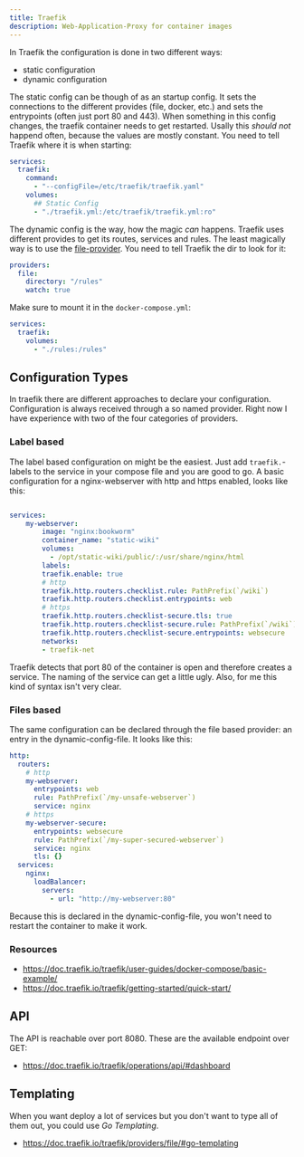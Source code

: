 ```yaml
---
title: Traefik
description: Web-Application-Proxy for container images
---
```

In Traefik the configuration is done in two different ways:

- static configuration
- dynamic configuration

The static config can be though of as an startup config. It sets the connections to the different provides (file, docker, etc.) and 
sets the entrypoints (often just port 80 and 443). When something in this config changes, the traefik container needs to get restarted.
Usally this _should not_ happend often, because the values are mostly constant.
You need to tell Traefik where it is when starting:
```yaml
services:
  traefik:
    command:
      - "--configFile=/etc/traefik/traefik.yaml"
    volumes:
      ## Static Config
      - "./traefik.yml:/etc/traefik/traefik.yml:ro"
```

The dynamic config is the way, how the magic _can_ happens. Traefik uses different provides to get its routes, services and rules.
The least magically way is to use the [file-provider](https://doc.traefik.io/traefik/providers/file/).
You need to tell Traefik the dir to look for it:
```yaml
providers:
  file:
    directory: "/rules"
    watch: true
```
Make sure to mount it in the `docker-compose.yml`:
```yaml
services:
  traefik:
    volumes:
      - "./rules:/rules"
```

## Configuration Types
In traefik there are different approaches to declare your configuration.
Configuration is always received through a so named provider. Right now I have experience with two of the four categories of providers.

### Label based
The label based configuration on might be the easiest. Just add `traefik.`-labels to the service in your compose file and you are good to go.
A basic configuration for a nginx-webserver with http and https enabled, looks like this:
```yaml

services:
    my-webserver:
        image: "nginx:bookworm"
        container_name: "static-wiki"
        volumes:
          - /opt/static-wiki/public/:/usr/share/nginx/html
        labels:
        traefik.enable: true
        # http
        traefik.http.routers.checklist.rule: PathPrefix(`/wiki`)
        traefik.http.routers.checklist.entrypoints: web
        # https
        traefik.http.routers.checklist-secure.tls: true
        traefik.http.routers.checklist-secure.rule: PathPrefix(`/wiki`)
        traefik.http.routers.checklist-secure.entrypoints: websecure
        networks:
        - traefik-net
```
Traefik detects that port 80 of the container is open and therefore creates a service. The naming of the service can get a little ugly.
Also, for me this kind of syntax isn't very clear.

### Files based
The same configuration can be declared through the file based provider: an entry in the dynamic-config-file. It looks like this:
```yaml
http:
  routers:
    # http
    my-webserver:
      entrypoints: web
      rule: PathPrefix(`/my-unsafe-webserver`)
      service: nginx
    # https
    my-webserver-secure:
      entrypoints: websecure
      rule: PathPrefix(`/my-super-secured-webserver`)
      service: nginx
      tls: {}
  services:
    nginx:
      loadBalancer:
        servers:
          - url: "http://my-webserver:80"
```
Because this is declared in the dynamic-config-file, you won't need to restart the container to make it work.


### Resources
- https://doc.traefik.io/traefik/user-guides/docker-compose/basic-example/
- https://doc.traefik.io/traefik/getting-started/quick-start/

## API

The API is reachable over port 8080. These are the available endpoint over GET:

- https://doc.traefik.io/traefik/operations/api/#dashboard

## Templating
When you want deploy a lot of services but you don't want to type all of them out,
you could use _Go Templating_.

- https://doc.traefik.io/traefik/providers/file/#go-templating
